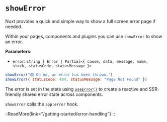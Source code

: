 # `showError`

Nuxt provides a quick and simple way to show a full screen error page if needed.

Within your pages, components and plugins you can use `showError` to show an error.

**Parameters:**

- `error`: `string | Error | Partial<{ cause, data, message, name, stack, statusCode, statusMessage }>`

```js
showError("😱 Oh no, an error has been thrown.")
showError({ statusCode: 404, statusMessage: "Page Not Found" })
```

The error is set in the state using [`useError()`](/api/composables/use-error) to create a reactive and SSR-friendly shared error state across components.

`showError` calls the `app:error` hook.

::ReadMore{link="/getting-started/error-handling"}
::
